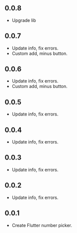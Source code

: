 ## 0.0.8

* Upgrade lib

## 0.0.7

* Update info, fix errors.
* Custom add, minus button.

## 0.0.6

* Update info, fix errors.
* Custom add, minus button.

## 0.0.5

* Update info, fix errors.

## 0.0.4

* Update info, fix errors.

## 0.0.3

* Update info, fix errors.

## 0.0.2

* Update info, fix errors.

## 0.0.1

* Create Flutter number picker.


